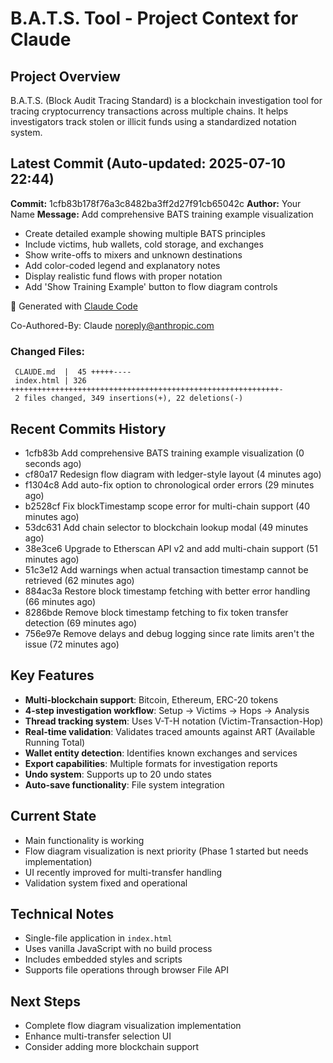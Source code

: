 # B.A.T.S. Tool - Project Context for Claude

## Project Overview
B.A.T.S. (Block Audit Tracing Standard) is a blockchain investigation tool for tracing cryptocurrency transactions across multiple chains. It helps investigators track stolen or illicit funds using a standardized notation system.

## Latest Commit (Auto-updated: 2025-07-10 22:44)

**Commit:** 1cfb83b178f76a3c8482ba3ff2d27f91cb65042c
**Author:** Your Name
**Message:** Add comprehensive BATS training example visualization

- Create detailed example showing multiple BATS principles
- Include victims, hub wallets, cold storage, and exchanges
- Show write-offs to mixers and unknown destinations
- Add color-coded legend and explanatory notes
- Display realistic fund flows with proper notation
- Add 'Show Training Example' button to flow diagram controls

🤖 Generated with [Claude Code](https://claude.ai/code)

Co-Authored-By: Claude <noreply@anthropic.com>

### Changed Files:
```
 CLAUDE.md  |  45 +++++----
 index.html | 326 ++++++++++++++++++++++++++++++++++++++++++++++++++++++++++++-
 2 files changed, 349 insertions(+), 22 deletions(-)
```

## Recent Commits History

- 1cfb83b Add comprehensive BATS training example visualization (0 seconds ago)
- cf80a17 Redesign flow diagram with ledger-style layout (4 minutes ago)
- f1304c8 Add auto-fix option to chronological order errors (29 minutes ago)
- b2528cf Fix blockTimestamp scope error for multi-chain support (40 minutes ago)
- 53dc631 Add chain selector to blockchain lookup modal (49 minutes ago)
- 38e3ce6 Upgrade to Etherscan API v2 and add multi-chain support (51 minutes ago)
- 51c3e12 Add warnings when actual transaction timestamp cannot be retrieved (62 minutes ago)
- 884ac3a Restore block timestamp fetching with better error handling (66 minutes ago)
- 8286bde Remove block timestamp fetching to fix token transfer detection (69 minutes ago)
- 756e97e Remove delays and debug logging since rate limits aren't the issue (72 minutes ago)

## Key Features
- **Multi-blockchain support**: Bitcoin, Ethereum, ERC-20 tokens
- **4-step investigation workflow**: Setup → Victims → Hops → Analysis
- **Thread tracking system**: Uses V-T-H notation (Victim-Transaction-Hop)
- **Real-time validation**: Validates traced amounts against ART (Available Running Total)
- **Wallet entity detection**: Identifies known exchanges and services
- **Export capabilities**: Multiple formats for investigation reports
- **Undo system**: Supports up to 20 undo states
- **Auto-save functionality**: File system integration

## Current State
- Main functionality is working
- Flow diagram visualization is next priority (Phase 1 started but needs implementation)
- UI recently improved for multi-transfer handling
- Validation system fixed and operational

## Technical Notes
- Single-file application in `index.html`
- Uses vanilla JavaScript with no build process
- Includes embedded styles and scripts
- Supports file operations through browser File API

## Next Steps
- Complete flow diagram visualization implementation
- Enhance multi-transfer selection UI
- Consider adding more blockchain support
